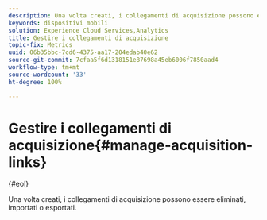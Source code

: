 ```yaml
---
description: Una volta creati, i collegamenti di acquisizione possono essere eliminati, importati o esportati.
keywords: dispositivi mobili
solution: Experience Cloud Services,Analytics
title: Gestire i collegamenti di acquisizione
topic-fix: Metrics
uuid: 06b35bbc-7cd6-4375-aa17-204edab40e62
source-git-commit: 7cfaa5f6d1318151e87698a45eb6006f7850aad4
workflow-type: tm+mt
source-wordcount: '33'
ht-degree: 100%

---
```



# Gestire i collegamenti di acquisizione{#manage-acquisition-links}

{#eol}

Una volta creati, i collegamenti di acquisizione possono essere eliminati, importati o esportati.


